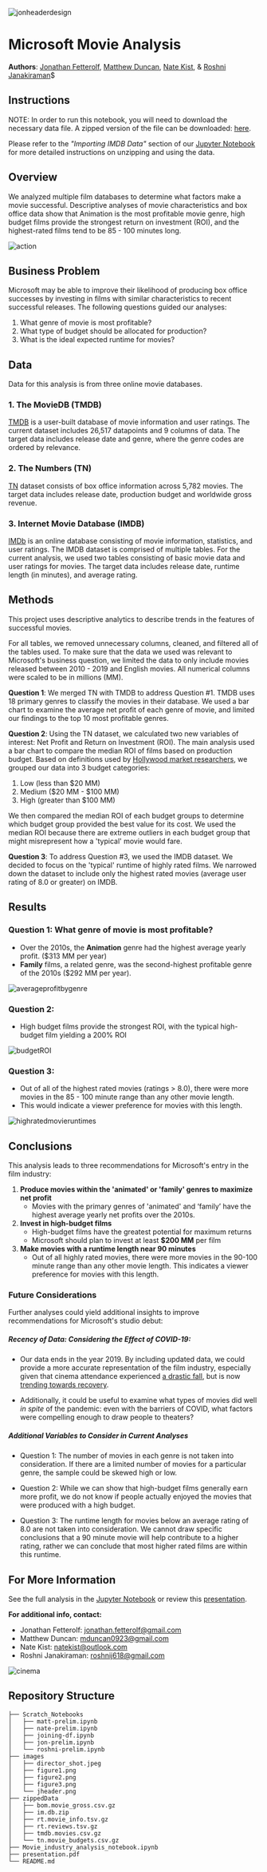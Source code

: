 ![jonheaderdesign](./images/jheader.png)

# Microsoft Movie Analysis

**Authors**: [Jonathan Fetterolf](mailto:jonathan.fetterolf@gmail.com), [Matthew Duncan](mailto:mduncan0923@gmail.com), [Nate Kist](mailto:natekist@outlook.com), & [Roshni Janakiraman](mailto:roshnij618@gmail.com)$

## Instructions

NOTE: In order to run this notebook, you will need to download the necessary data file. A zipped version of the file can be downloaded: [here](https://github.com/fetterollie/Microsoft-Movie-Analysis/raw/main/zippedData/im.db.zip).

Please refer to the *"Importing IMDB Data"* section of our [Jupyter Notebook](./Movie_industry_analysis_notebook.ipynb) for more detailed instructions on unzipping and using the data.

## Overview

We analyzed multiple film databases to determine what factors make a movie successful. Descriptive analyses of movie characteristics and box office data show that Animation is the most profitable movie genre, high budget films provide the strongest return on investment (ROI), and the highest-rated films tend to be 85 - 100 minutes long.

![action](./images/director_shot.jpeg)

## Business Problem

Microsoft may be able to improve their likelihood of producing box office successes by investing in films with similar characteristics to recent successful releases. The following questions guided our analyses:
 1. What genre of movie is most profitable?
 2. What type of budget should be allocated for production?
 3. What is the ideal expected runtime for movies?

## Data

Data for this analysis is from three online movie databases.

### 1. The MovieDB (TMDB)

[TMDB](https://www.themoviedb.org/?language=en-US) is a user-built database of movie information and user ratings. The current dataset includes 26,517 datapoints and 9 columns of data. The target data includes release date and genre, where the genre codes are ordered by relevance.

### 2. The Numbers (TN)

[TN](url) dataset consists of box office information across 5,782 movies. The target data includes release date, production budget and worldwide gross revenue.

### 3. Internet Movie Database (IMDB)

[IMDb](url) is an online database consisting of movie information, statistics, and user ratings. The IMDB dataset is comprised of multiple tables. For the current analysis, we used two tables consisting of basic movie data and user ratings for movies. The target data includes release date, runtime length (in minutes), and average rating.

## Methods

This project uses descriptive analytics to describe trends in the features of successful movies. 

For all tables, we removed unnecessary columns, cleaned, and filtered all of the tables used. To make sure that the data we used was relevant to Microsoft's business question, we limited the data to only include movies released between 2010 - 2019 and English movies. All numerical columns were scaled to be in millions (MM). 

**Question 1**: We merged TN with TMDB to address Question #1. TMDB uses 18 primary genres to classify the movies in their database. We used a bar chart to examine the average net profit of each genre of movie, and limited our findings to the top 10 most profitable genres.

**Question 2**: Using the TN dataset, we calculated two new variables of interest: Net Profit and Return on Investment (ROI). The main analysis used a bar chart to compare the median ROI of films based on production budget. Based on definitions used by [Hollywood market researchers](https://papers.ssrn.com/sol3/papers.cfm?abstract_id=3751648), we grouped our data into 3 budget categories:
1. Low (less than $20 MM)
2. Medium ($20 MM - $100 MM)
3. High (greater than $100 MM)

We then compared the median ROI of each budget groups to determine which budget group provided the best value for its cost. We used the median ROI because there are extreme outliers in each budget group that might misrepresent how a 'typical' movie would fare.

**Question 3**: To address Question #3, we used the IMDB dataset. We decided to focus on the 'typical' runtime of highly rated films. We narrowed down the dataset to include only the highest rated movies (average user rating of 8.0 or greater) on IMDB. 

## Results

### Question 1: What genre of movie is most profitable? ###
* Over the 2010s, the **Animation** genre had the highest average yearly profit. ($313 MM per year)
* **Family** films, a related genre, was the second-highest profitable genre of the 2010s ($292 MM per year).

![averageprofitbygenre](./images/figure1.png)

### Question 2: 
* High budget films provide the strongest ROI, with the typical high-budget film yielding a 200% ROI

![budgetROI](./images/figure2.png)

### Question 3: 
* Out of all of the highest rated movies (ratings > 8.0), there were more movies in the 85 - 100 minute range than any other movie length.  
* This would indicate a viewer preference for movies with this length.

![highratedmovieruntimes](./images/figure3.png)

## Conclusions

This analysis leads to three recommendations for Microsoft's entry in the film industry:

1. **Produce movies within the 'animated' or 'family' genres to maximize net profit** 
    - Movies with the primary genres of 'animated' and ‘family’ have the highest average yearly net profits over the 2010s.
2. **Invest in high-budget films** 
    - High-budget films have the greatest potential for maximum returns
    - Microsoft should plan to invest at least **$200 MM** per film
3. **Make movies with a runtime length near 90 minutes**
    - Out of all highly rated movies, there were more movies in the 90-100 minute range than any other movie length. This indicates a viewer preference for movies with this length.

### Future Considerations

Further analyses could yield additional insights to improve recommendations for Microsoft's studio debut:

##### Recency of Data: Considering the Effect of COVID-19: #####
- Our data ends in the year 2019. By including updated data, we could provide a more accurate representation of the film industry, especially given that cinema attendance experienced [a drastic fall](https://www.whartonume.com/blog/covids-impact-on-the-film-industry-the-biggest-shift-in-the-history-of-hollywood), but is now [trending towards recovery](https://www.placer.ai/blog/movie-theaters-summer-2022-update-recovery-and-consumer-trends/).

- Additionally, it could be useful to examine what types of movies did well *in spite* of the pandemic: even with the barriers of COVID, what factors were compelling enough to draw people to theaters?

##### Additional Variables to Consider in Current Analyses #####
- Question 1: The number of movies in each genre is not taken into consideration. If there are a limited number of movies for a particular genre, the sample could be skewed high or low.

- Question 2: While we can show that high-budget films generally earn more profit, we do not know if people actually enjoyed the movies that were produced with a high budget.

- Question 3: The runtime length for movies below an average rating of 8.0 are not taken into consideration. We cannot draw specific conclusions that a 90 minute movie will help contribute to a higher rating, rather we can conclude that most higher rated films are within this runtime.
 

## For More Information

See the full analysis in the [Jupyter Notebook](./Movie_industry_analysis_notebook.ipynb) or review this [presentation](./presentation.pdf).

**For additional info, contact:**
- Jonathan Fetterolf: jonathan.fetterolf@gmail.com
- Matthew Duncan: mduncan0923@gmail.com
- Nate Kist: natekist@outlook.com
- Roshni Janakiraman: roshnij618@gmail.com

![cinema](./images/cinema.jpg)

## Repository Structure

```
├── Scratch_Notebooks
│   ├── matt-prelim.ipynb
│   ├── nate-prelim.ipynb
│   ├── joining-df.ipynb
│   ├── jon-prelim.ipynb
│   └── roshni-prelim.ipynb
├── images
│   ├── director_shot.jpeg
│   ├── figure1.png
│   ├── figure2.png
│   ├── figure3.png
│   └── jheader.png
├── zippedData
│   ├── bom.movie_gross.csv.gz
│   ├── im.db.zip
│   ├── rt.movie_info.tsv.gz
│   ├── rt.reviews.tsv.gz
│   ├── tmdb.movies.csv.gz
│   └── tn.movie_budgets.csv.gz
├── Movie_industry_analysis_notebook.ipynb
├── presentation.pdf
└── README.md
```
